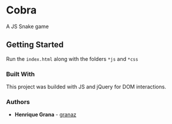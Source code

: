 # Cobra
A JS Snake game

## Getting Started

Run the ``` index.html ``` along with the folders ``` *js ``` and ``` *css ```

### Built With

This project was builded with JS and jQuery for DOM interactions.

### Authors

* **Henrique Grana** - [granaz](https://github.com/granaz)